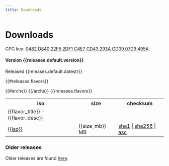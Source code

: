 ```yaml
---
title: Downloads
---
```


Downloads
=========

GPG key: [0482 D840 22F5 2DF1 C4E7  CD43 293A CD09 07D9 495A](/keys/ncopa.asc)

#### Version {{releases.default.version}}

Released {{releases.default.datestr}}

<table class="downloads">
<tr>
 <th class="iso">iso</th>
 <th class="size">size</th>
 <th class="checksums">checksum</th>
</tr>

{{#releases.flavors}}
<tr><td>{{flavor_title}} - {{flavor_desc}}</td><td></td><td></td></tr>
{{#archs}}
<tr>
 <td class="iso"><a href="{{iso_url}}">{{iso}}</a></td>
 <td class="size">{{size_mb}} MB</td>
 <td class="checksums">
   <a title="{{sha1}}" href="{{sha1_url}}">sha1</a>
   |
   <a title="{{sha256}}" href="{{sha256_url}}">sha256</a>
   |
   <a title="GPG signature" href="{{asc_url}}">asc</a>
  </td>
</tr>
{{/archs}}
{{/releases.flavors}}
</table>

<h3>Older releases</h3>
Older releases are found
<a href="https://wiki.alpinelinux.org/cgi-bin/dl.cgi">here</a>.
